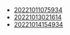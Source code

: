 - [20221011075934](/zet/20221011075934/README.md)
- [20221013021614](/zet/20221013021614/README.md)
- [20221014154934](/zet/20221014154934/README.md)
